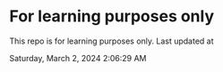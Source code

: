 # For learning purposes only
This repo is for learning purposes only.
Last updated at

Saturday, March 2, 2024 2:06:29 AM

